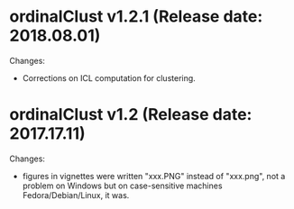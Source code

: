 ordinalClust v1.2.1 (Release date: 2018.08.01)
==============
Changes:
* Corrections on ICL computation for clustering.

ordinalClust v1.2 (Release date: 2017.17.11)
==============

Changes:
* figures in vignettes were written "xxx.PNG" instead of "xxx.png", not a problem on Windows but on case-sensitive machines Fedora/Debian/Linux, it was.
